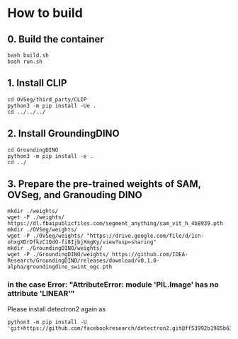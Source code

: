 # How to build

## 0. Build the container
```
bash build.sh
bash run.sh
```


## 1. Install CLIP
```
cd OVSeg/third_party/CLIP
python3 -m pip install -Ue .
cd ../../../
```
## 2. Install GroundingDINO
```
cd GroundingDINO
python3 -m pip install -e .
cd ../
```
## 3. Prepare the pre-trained weights of SAM, OVSeg, and Granouding DINO
```
mkdir ./weights/
wget -P ./weights/ https://dl.fbaipublicfiles.com/segment_anything/sam_vit_h_4b8939.pth
mkdir ./OVSeg/weights/
wget -P ./OVSeg/weights/ "https://drive.google.com/file/d/1cn-ohxgXDrDfkzC1QdO-fi8IjbjXmgKy/view?usp=sharing"
mkdir ./GroundingDINO/weights/
wget -P ./GroundingDINO/weights/ https://github.com/IDEA-Research/GroundingDINO/releases/download/v0.1.0-alpha/groundingdino_swint_ogc.pth
```

### in the case Error: "AttributeError: module 'PIL.Image' has no attribute 'LINEAR'"
Please install detectron2 again as
```
python3 -m pip install -U 'git+https://github.com/facebookresearch/detectron2.git@ff53992b1985b63bd3262b5a36167098e3dada02'
```